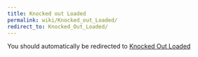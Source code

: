 ```yaml
---
title: Knocked out Loaded
permalink: wiki/Knocked_out_Loaded/
redirect_to: Knocked_Out_Loaded/
---
```


You should automatically be redirected to [Knocked Out Loaded](Knocked_Out_Loaded/)
